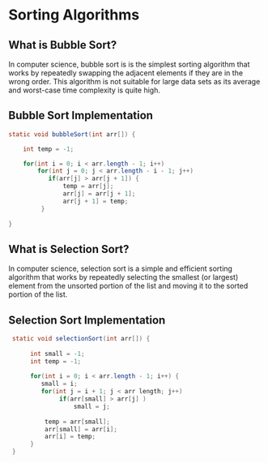 # Sorting Algorithms

## What is Bubble Sort?
In computer science, bubble sort is is the simplest sorting algorithm that works by repeatedly swapping the adjacent elements if they are in the wrong order. This algorithm is not suitable for large data sets as its average and worst-case time complexity is quite high.


## Bubble Sort Implementation 
```java
static void bubbleSort(int arr[]) {

    int temp = -1;

    for(int i = 0; i < arr.length - 1; i++)
        for(int j = 0; j < arr.length - i - 1; j++)
           if(arr[j] > arr[j + 1]) {
               temp = arr[j];
               arr[j] = arr[j + 1];
               arr[j + 1] = temp;
         }
     
}
```

## What is Selection Sort?
In computer science, selection sort is a simple and efficient sorting algorithm that works by repeatedly selecting the smallest (or largest) element from the unsorted portion of the list and moving it to the sorted portion of the list. 


## Selection Sort Implementation
```java
 static void selectionSort(int arr[]) {
 
      int small = -1;
      int temp = -1;
      
      for(int i = 0; i < arr.length - 1; i++) {
         small = i;
         for(int j = i + 1; j < arr length; j++)
              if(arr[small] > arr[j] )
                  small = j;
                  
          temp = arr[small];
          arr[small] = arr[i];
          arr[i] = temp;
      }     
 }
```